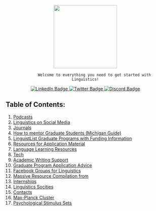 <div id="header" align="center">
    <p> <img src="https://media.giphy.com/media/g7RUQDzOwozO66BmHj/giphy.gif" width="200px"><br>

            Welcome to everything you need to get started with Linguistics!
</p>

    
</div>
<div id="badges" align="center">
    <a href="https://www.linkedin.com/in/kclinguistics/">
        <img src="https://img.shields.io/badge/LinkedIn-blue?style=for-the-badge&logo=linkedin&logoColor=white" alt="LinkedIn Badge"/>
    </a>
    <a href="https://twitter.com/KCLinguistics">
        <img src="https://img.shields.io/badge/Twitter-blue?style=for-the-badge&logo=twitter&logoColor=white" alt="Twitter Badge"/>
    </a>
    <a href="https://discord.gg/BymxYAtg">
        <img src="https://img.shields.io/badge/Discord-green?style=for-the-badge&logo=discord&logoColor=blue" alt="Discord Badge"/>
    </a>
</div>





## Table of Contents:
1. [Podcasts](pages/Podcasts.md) 
2. [Linguistics on Social Media](pages/Linguistics-on-Social-Media.md)
3. [Journals](pages/Journals.md)
4. [How to mentor Graduate Students (Michigan Guide)](https://rackham.umich.edu/downloads/how-to-mentor-graduate-students.pdf)
5. [LinguistList Graduate Programs with Funding Information](https://old.linguistlist.org/support/browse-support.cfm)
6. [Resources for Application Material](pages/Resources-for-Application-Material.md)
7. [Language Learning Resources](pages/Language-Learning-Resources.md)
8. [Tech](pages/Tech.md)
9. [Academic Writing Support](pages/Academic-Writing-Support.md)
10. [Graduate Program Application Advice](pages/Graduate-Program-Application-Advice.md)
11. [Facebook Groups for Linguistics](pages/Facebook-Groups-for-Linguistics.md)
12. [Massive Resource Compilation from](pages/Massive-Resource-Compilation-from.md)
13. [Internships](pages/Internships.md)
14. [Linguistics Socities](pages/Linguistics-Socities.md)
15. [Contacts](pages/Contacts.md)
16. [Max-Planck Cluster](pages/Max-Planck-Cluster.md)
16. [Psychological Stimulus Sets](pages/Psychological-Stimulus-Sets.md)


